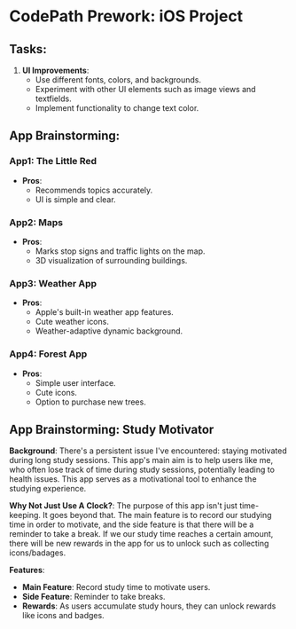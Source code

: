 # CodePath Prework: iOS Project

## Tasks:
1. **UI Improvements**:
   - Use different fonts, colors, and backgrounds.
   - Experiment with other UI elements such as image views and textfields.
   - Implement functionality to change text color.

## App Brainstorming:

### App1: The Little Red
- **Pros**:
  - Recommends topics accurately.
  - UI is simple and clear.

### App2: Maps
- **Pros**:
  - Marks stop signs and traffic lights on the map.
  - 3D visualization of surrounding buildings.

### App3: Weather App
- **Pros**:
  - Apple's built-in weather app features.
  - Cute weather icons.
  - Weather-adaptive dynamic background.

### App4: Forest App
- **Pros**:
  - Simple user interface.
  - Cute icons.
  - Option to purchase new trees.

## App Brainstorming: **Study Motivator**
**Background**:
There's a persistent issue I've encountered: staying motivated during long study sessions. This app's main aim is to help users like me, who often lose track of time during study sessions, potentially leading to health issues. This app serves as a motivational tool to enhance the studying experience.

**Why Not Just Use A Clock?**: 
The purpose of this app isn't just time-keeping. It goes beyond that. The main feature is to record our studying time in order to motivate, and the side feature is that there will be a reminder to take a break. If we our study time reaches a certain amount, there will be new rewards in the app for us to unlock such as collecting icons/badages. 

**Features**:
- **Main Feature**: Record study time to motivate users.
- **Side Feature**: Reminder to take breaks.
- **Rewards**: As users accumulate study hours, they can unlock rewards like icons and badges.


